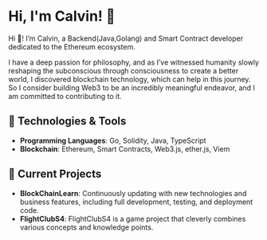 # Hi, I'm Calvin! 👋

Hi 👋! I’m Calvin, a Backend(Java,Golang) and Smart Contract developer dedicated to the Ethereum ecosystem.

I have a deep passion for philosophy, and as I’ve witnessed humanity slowly reshaping the subconscious through consciousness to create a better world, I discovered blockchain technology, which can help in this journey.  So I consider building Web3 to be an incredibly meaningful endeavor, and I am committed to contributing to it.

## 🔧 Technologies & Tools

- **Programming Languages**: Go, Solidity, Java, TypeScript
- **Blockchain**: Ethereum, Smart Contracts, Web3.js, ether.js, Viem

## 🚀 Current Projects

- **BlockChainLearn**: Continuously updating with new technologies and business features, including full development, testing, and deployment code.
- **FlightClubS4**: FlightClubS4 is a game project that cleverly combines various concepts and knowledge points.
